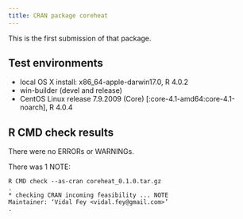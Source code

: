 ```yaml
---
title: CRAN package coreheat
---
```


This is the first submission of that package.

## Test environments
* local OS X install: x86_64-apple-darwin17.0, R 4.0.2
* win-builder (devel and release)
* CentOS Linux release 7.9.2009 (Core) [:core-4.1-amd64:core-4.1-noarch], R 4.0.4

## R CMD check results
There were no ERRORs or WARNINGs.

There was 1 NOTE:

```
R CMD check --as-cran coreheat_0.1.0.tar.gz
.
* checking CRAN incoming feasibility ... NOTE     
Maintainer: ‘Vidal Fey <vidal.fey@gmail.com>’
.
```
